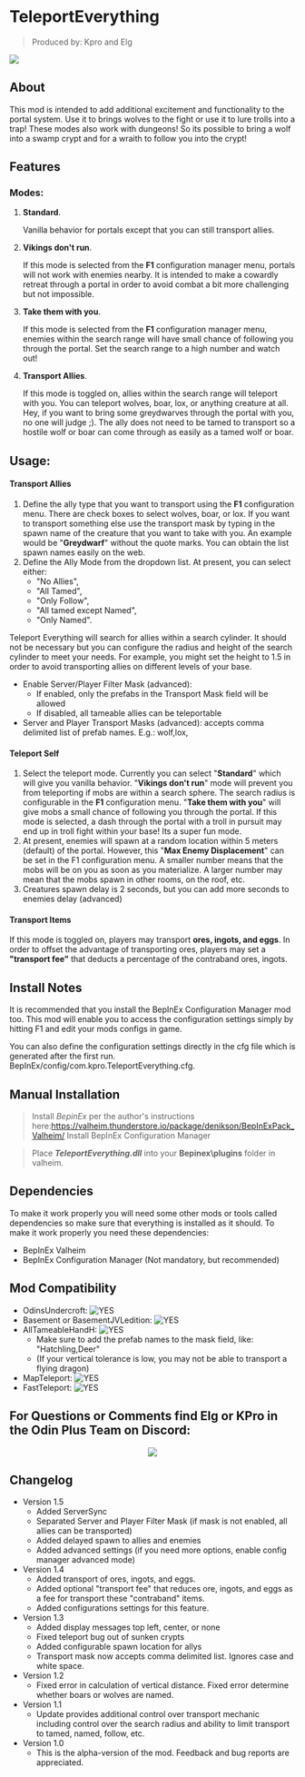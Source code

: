 ﻿
# TeleportEverything
 > Produced by: Kpro and Elg

![](https://staticdelivery.nexusmods.com/mods/3667/images/1806/1806-1647282849-1161973402.png)

## About

This mod is intended to add additional excitement and functionality to the portal system. Use it to brings wolves to the fight or use it to lure trolls into a trap!  These modes also work with dungeons! So its possible to bring a wolf into a swamp crypt and for a wraith to follow you into the crypt!
## Features

### Modes:

1. **Standard**. 

    Vanilla behavior for portals except that you can still transport allies.

2. **Vikings don't run**. 

    If this mode is selected from the **F1** configuration manager menu, portals will not work with enemies nearby. It is intended to make a cowardly retreat through a portal in order to avoid combat a bit more challenging but not impossible.

3. **Take them with you**. 

    If this mode is selected from the **F1** configuration manager menu, enemies within the search range will have small chance of following you through the portal. Set the search range to a high number and watch out!

4. **Transport Allies**. 

    If this mode is toggled on, allies within the search range will teleport with you. You can teleport wolves, boar, lox, or anything creature at all. Hey, if you want to bring some greydwarves through the portal with you, no one will judge ;). The ally does not need to be tamed to transport so a hostile wolf or boar can come through as easily as a tamed wolf or boar.

## Usage:

#### **Transport Allies**

1. Define the ally type that you want to transport using the **F1** configuration menu. There are check boxes to select wolves, boar, or lox. If you want to transport something else use the transport mask by typing in the spawn name of the creature that you want to take with you. An example would be "**Greydwarf**" without the quote marks. You can obtain the list spawn names easily on the web. 
2. Define the Ally Mode from the dropdown list. At present, you can select either: 
   * "No Allies",
   * "All Tamed", 
   * "Only Follow", 
   * "All tamed except Named", 
   * "Only Named".

Teleport Everything will search for allies within a search cylinder. It should not be necessary but you can configure the radius and height of the search cylinder to meet your needs. For example, you might set the height to 1.5 in order to avoid transporting allies on different levels of your base.

* Enable Server/Player Filter Mask (advanced): 
    * If enabled, only the prefabs in the Transport Mask field will be allowed
    * If disabled, all tameable allies can be teleportable
* Server and Player Transport Masks (advanced): accepts comma delimited list of prefab names. E.g.: wolf,lox,

#### **Teleport Self**

1. Select the teleport mode. Currently you can select "**Standard**" which will give you vanilla behavior.  "**Vikings don't run**" mode will prevent you from teleporting if mobs are within a search sphere. The search radius is configurable in the **F1** configuration menu. "**Take them with you**" will give mobs a small chance of following you through the portal. If this mode is selected, a dash through the portal with a troll in pursuit may end up in troll fight within your base! Its a super fun mode.
2. At present, enemies will spawn at a random location within 5 meters (default) of the portal. However, this "**Max Enemy Displacement**" can be set in the F1 configuration menu. A smaller number means that the mobs will be on you as soon as you materialize. A larger number may mean that the mobs spawn in other rooms, on the roof, etc.
3. Creatures spawn delay is 2 seconds, but you can add more seconds to enemies delay (advanced)

#### **Transport Items**
If this mode is toggled on, players may transport **ores, ingots, and eggs**. In order to offset the advantage of transporting ores, players may set a **"transport fee"** that deducts a percentage of the contraband ores, ingots.

## Install Notes

It is recommended that you install the BepInEx Configuration Manager mod too. This mod will enable you to access the configuration settings simply by hitting F1 and edit your mods configs in game. 

You can also define the configuration settings directly in the cfg file which is generated after the first run. BepInEx/config/com.kpro.TeleportEverything.cfg.
## Manual Installation

>Install *BepinEx* per the author's instructions here:https://valheim.thunderstore.io/package/denikson/BepInExPack_Valheim/
>Install BepInEx Configuration Manager

>Place ***TeleportEverything.dll*** into your **Bepinex\plugins** folder in valheim.

## Dependencies

To make it work properly you will need some other mods or tools called dependencies so make sure that everything is installed as it should. To make it work properly you need these dependencies:

* BepInEx Valheim
* BepInEx Configuration Manager (Not mandatory, but recommended)

## Mod Compatibility

- OdinsUndercroft: ![YES]
- Basement or BasementJVLedition: ![YES]
- AllTameableHandH: ![YES]
  - Make sure to add the prefab names to the mask field, like: "Hatchling,Deer" 
  - (If your vertical tolerance is low, you may not be able to transport a flying dragon)
- MapTeleport: ![YES]
- FastTeleport: ![YES]

<p>
  <p align="center"><h2>For Questions or Comments find Elg or KPro in the Odin Plus Team on Discord:</h2></p>

  <p align="center"><a href="https://discord.gg/mbkPcvu9ax"><img src="https://i.imgur.com/Ji3u63C.png"></a>
</p>

## Changelog
- Version 1.5
  - Added ServerSync
  - Separated Server and Player Filter Mask (if mask is not enabled, all allies can be transported)
  - Added delayed spawn to allies and enemies
  - Added advanced settings (if you need more options, enable config manager advanced mode)
- Version 1.4
  - Added transport of ores, ingots, and eggs.
  - Added optional "transport fee" that reduces ore, ingots, and eggs as a fee for transport these "contraband" items.
  - Added configurations settings for this feature.
- Version 1.3
  - Added display messages top left, center, or none
  - Fixed teleport bug out of sunken crypts
  - Added configurable spawn location for allys
  - Transport mask now accepts comma delimited list. Ignores case and white space.
- Version 1.2
  - Fixed error in calculation of vertical distance. Fixed error determine whether boars or wolves are named.
- Version 1.1
  - Update provides additional control over transport mechanic including control over the search radius and ability to limit transport to tamed, named, follow, etc.
- Version 1.0
  - This is the alpha-version of the mod. Feedback and bug reports are appreciated.

[YES]: https://img.shields.io/badge/YES-success?style=flat-square